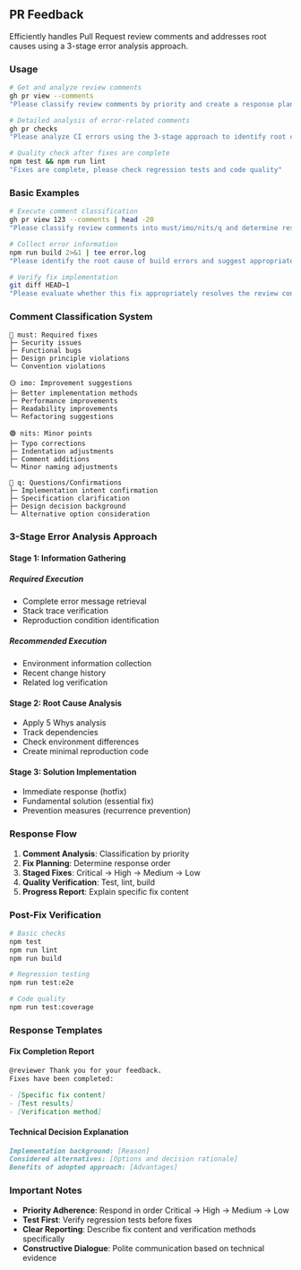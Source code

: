 ## PR Feedback

Efficiently handles Pull Request review comments and addresses root causes using a 3-stage error analysis approach.

### Usage

```bash
# Get and analyze review comments
gh pr view --comments
"Please classify review comments by priority and create a response plan"

# Detailed analysis of error-related comments
gh pr checks
"Please analyze CI errors using the 3-stage approach to identify root causes"

# Quality check after fixes are complete
npm test && npm run lint
"Fixes are complete, please check regression tests and code quality"
```

### Basic Examples

```bash
# Execute comment classification
gh pr view 123 --comments | head -20
"Please classify review comments into must/imo/nits/q and determine response order"

# Collect error information
npm run build 2>&1 | tee error.log
"Please identify the root cause of build errors and suggest appropriate fixes"

# Verify fix implementation
git diff HEAD~1
"Please evaluate whether this fix appropriately resolves the review concerns"
```

### Comment Classification System

```
🔴 must: Required fixes
├─ Security issues
├─ Functional bugs
├─ Design principle violations
└─ Convention violations

🟡 imo: Improvement suggestions
├─ Better implementation methods
├─ Performance improvements
├─ Readability improvements
└─ Refactoring suggestions

🟢 nits: Minor points
├─ Typo corrections
├─ Indentation adjustments
├─ Comment additions
└─ Minor naming adjustments

🔵 q: Questions/Confirmations
├─ Implementation intent confirmation
├─ Specification clarification
├─ Design decision background
└─ Alternative option consideration
```

### 3-Stage Error Analysis Approach

#### Stage 1: Information Gathering

##### Required Execution

- Complete error message retrieval
- Stack trace verification
- Reproduction condition identification

##### Recommended Execution

- Environment information collection
- Recent change history
- Related log verification

#### Stage 2: Root Cause Analysis

- Apply 5 Whys analysis
- Track dependencies
- Check environment differences
- Create minimal reproduction code

#### Stage 3: Solution Implementation

- Immediate response (hotfix)
- Fundamental solution (essential fix)
- Prevention measures (recurrence prevention)

### Response Flow

1. **Comment Analysis**: Classification by priority
2. **Fix Planning**: Determine response order
3. **Staged Fixes**: Critical → High → Medium → Low
4. **Quality Verification**: Test, lint, build
5. **Progress Report**: Explain specific fix content

### Post-Fix Verification

```bash
# Basic checks
npm test
npm run lint
npm run build

# Regression testing
npm run test:e2e

# Code quality
npm run test:coverage
```

### Response Templates

#### Fix Completion Report

```markdown
@reviewer Thank you for your feedback.
Fixes have been completed:

- [Specific fix content]
- [Test results]
- [Verification method]
```

#### Technical Decision Explanation

```markdown
Implementation background: [Reason]
Considered alternatives: [Options and decision rationale]
Benefits of adopted approach: [Advantages]
```

### Important Notes

- **Priority Adherence**: Respond in order Critical → High → Medium → Low
- **Test First**: Verify regression tests before fixes
- **Clear Reporting**: Describe fix content and verification methods specifically
- **Constructive Dialogue**: Polite communication based on technical evidence
